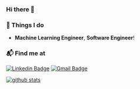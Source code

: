 ### Hi there 👋

### 🔭 Things I do

- **Machine Learning Engineer**, **Software Engineer**!

### 📬 Find me at

[![Linkedin Badge](https://img.shields.io/badge/-LinkedIn-blue?style=flat-square&logo=Linkedin&logoColor=white&link=https://www.linkedin.com/in/ajmain-inqiad-alam/)](https://www.linkedin.com/in/ajmain-inqiad-alam/)
[![Gmail Badge](https://img.shields.io/badge/-Gmail-d14836?style=flat-square&logo=Gmail&logoColor=white&link=mailto:ajmaininqiadalam@gmail.com)](mailto:ajmaininqiadalam@gmail.com)


[![github stats](https://github-readme-stats.vercel.app/api?username=ajmain-inqiad&show_icons=true&hide_border=False)](https://github.com/Ajmain-Inqiad)
